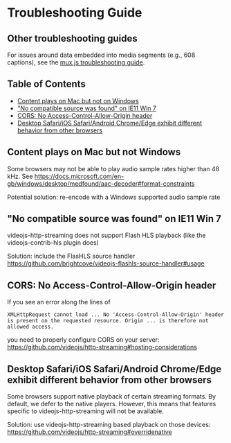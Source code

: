 # Troubleshooting Guide

## Other troubleshooting guides

For issues around data embedded into media segments (e.g., 608 captions), see the [mux.js troubleshooting guide](https://github.com/videojs/mux.js/blob/master/docs/troubleshooting.md).

## Table of Contents
- [Content plays on Mac but not on Windows](#content-plays-on-mac-but-not-windows)
- ["No compatible source was found" on IE11 Win 7](#no-compatible-source-was-found-on-ie11-win-7)
- [CORS: No Access-Control-Allow-Origin header](#cors-no-access-control-allow-origin-header)
- [Desktop Safari/iOS Safari/Android Chrome/Edge exhibit different behavior from other browsers](#desktop-safariios-safariandroid-chromeedge-exhibit-different-behavior-from-other-browsers)

## Content plays on Mac but not Windows

Some browsers may not be able to play audio sample rates higher than 48 kHz. See https://docs.microsoft.com/en-gb/windows/desktop/medfound/aac-decoder#format-constraints

Potential solution: re-encode with a Windows supported audio sample rate

## "No compatible source was found" on IE11 Win 7

videojs-http-streaming does not support Flash HLS playback (like the videojs-contrib-hls plugin does)

Solution: include the FlasHLS source handler https://github.com/brightcove/videojs-flashls-source-handler#usage

## CORS: No Access-Control-Allow-Origin header

If you see an error along the lines of

```
XMLHttpRequest cannot load ... No 'Access-Control-Allow-Origin' header is present on the requested resource. Origin ... is therefore not allowed access.
```

you need to properly configure CORS on your server: https://github.com/videojs/http-streaming#hosting-considerations

## Desktop Safari/iOS Safari/Android Chrome/Edge exhibit different behavior from other browsers

Some browsers support native playback of certain streaming formats. By default, we defer to the native players. However, this means that features specific to videojs-http-streaming will not be available.

Solution: use videojs-http-streaming based playback on those devices: https://github.com/videojs/http-streaming#overridenative
